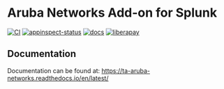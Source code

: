 # Aruba Networks Add-on for Splunk
[![CI](https://github.com/diogofgm/TA-aruba_networks/actions/workflows/ci.yml/badge.svg)](https://github.com/diogofgm/TA-aruba_networks/actions/workflows/ci.yml)
[![appinspect-status](https://img.shields.io/badge/AppInspect-passed-success.svg)](https://splunkbase.splunk.com/app/4668/)
[![docs](https://readthedocs.org/projects/ta-aruba-networks/badge/?version=latest)](https://readthedocs.org/projects/ta-aruba-networks/badge/?version=latest)
[![liberapay](https://img.shields.io/liberapay/patrons/diogofgm.svg?logo=liberapay)](https://liberapay.com/diogofgm/donate)


## Documentation
Documentation can be found at:
https://ta-aruba-networks.readthedocs.io/en/latest/
